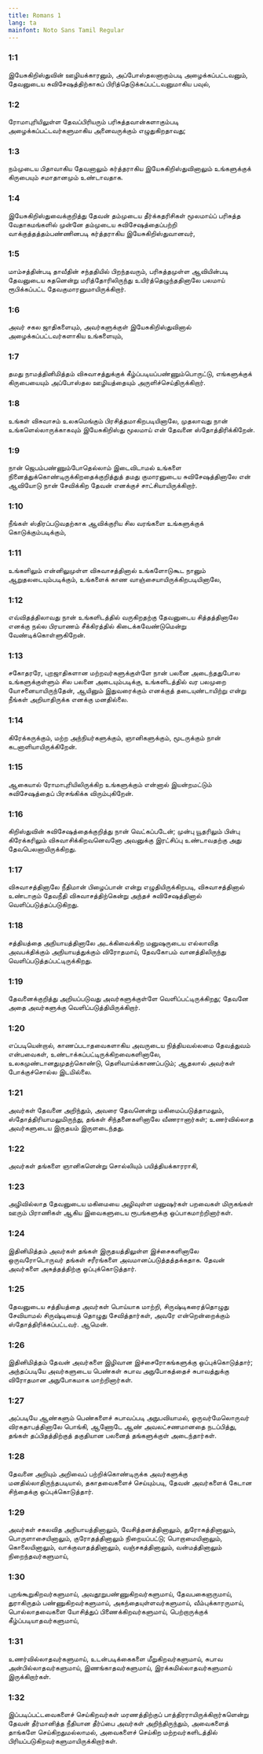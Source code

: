 ```yaml
---
title: Romans 1
lang: ta
mainfont: Noto Sans Tamil Regular
---
```


###  1:1

இயேசுகிறிஸ்துவின் ஊழியக்காரனும், அப்போஸ்தலனாகும்படி அழைக்கப்பட்டவனும், தேவனுடைய சுவிசேஷத்திற்காகப் பிரித்தெடுக்கப்பட்டவனுமாகிய பவுல்,

###  1:2

ரோமாபுரியிலுள்ள தேவப்பிரியரும் பரிசுத்தவான்களாகும்படி அழைக்கப்பட்டவர்களுமாகிய அனைவருக்கும் எழுதுகிறதாவது;

###  1:3

நம்முடைய பிதாவாகிய தேவனாலும் கர்த்தராகிய இயேசுகிறிஸ்துவினாலும் உங்களுக்குக் கிருபையும் சமாதானமும் உண்டாவதாக.

###  1:4

இயேசுகிறிஸ்துவைக்குறித்து தேவன் தம்முடைய தீர்க்கதரிசிகள் மூலமாய்ப் பரிசுத்த வேதாகமங்களில் முன்னே தம்முடைய சுவிசேஷத்தைப்பற்றி வாக்குத்தத்தம்பண்ணினபடி கர்த்தராகிய இயேசுகிறிஸ்துவானவர்,

###  1:5

மாம்சத்தின்படி தாவீதின் சந்ததியில் பிறந்தவரும், பரிசுத்தமுள்ள ஆவியின்படி தேவனுடைய சுதனென்று மரித்தோரிலிருந்து உயிர்த்தெழுந்ததினாலே பலமாய் ரூபிக்கப்பட்ட தேவகுமாரனுமாயிருக்கிறார்.

###  1:6

அவர் சகல ஜாதிகளையும், அவர்களுக்குள் இயேசுகிறிஸ்துவினால் அழைக்கப்பட்டவர்களாகிய உங்களையும்,

###  1:7

தமது நாமத்தினிமித்தம் விசுவாசத்துக்குக் கீழ்ப்படியப்பண்ணும்பொருட்டு, எங்களுக்குக் கிருபையையும் அப்போஸ்தல ஊழியத்தையும் அருளிச்செய்திருக்கிறார்.

###  1:8

உங்கள் விசுவாசம் உலகமெங்கும் பிரசித்தமாகிறபடியினாலே, முதலாவது நான் உங்களெல்லாருக்காகவும் இயேசுகிறிஸ்து மூலமாய் என் தேவனை ஸ்தோத்திரிக்கிறேன்.

###  1:9

நான் ஜெபம்பண்ணும்போதெல்லாம் இடைவிடாமல் உங்களை நினைத்துக்கொண்டிருக்கிறதைக்குறித்துத் தமது குமாரனுடைய சுவிசேஷத்தினாலே என் ஆவியோடு நான் சேவிக்கிற தேவன் எனக்குச் சாட்சியாயிருக்கிறார்.

###  1:10

நீங்கள் ஸ்திரப்படுவதற்காக ஆவிக்குரிய சில வரங்களை உங்களுக்குக் கொடுக்கும்படிக்கும்,

###  1:11

உங்களிலும் என்னிலுமுள்ள விசுவாசத்தினால் உங்களோடுகூட நானும் ஆறுதலடையும்படிக்கும், உங்களைக் காண வாஞ்சையாயிருக்கிறபடியினாலே,

###  1:12

எவ்விதத்திலாவது நான் உங்களிடத்தில் வருகிறதற்கு தேவனுடைய சித்தத்தினாலே எனக்கு நல்ல பிரயாணம் சீக்கிரத்தில் கிடைக்கவேண்டுமென்று வேண்டிக்கொள்ளுகிறேன்.

###  1:13

சகோதரரே, புறஜாதிகளான மற்றவர்களுக்குள்ளே நான் பலனை அடைந்ததுபோல உங்களுக்குள்ளும் சில பலனை அடையும்படிக்கு, உங்களிடத்தில் வர பலமுறை யோசனையாயிருந்தேன், ஆயினும் இதுவரைக்கும் எனக்குத் தடையுண்டாயிற்று என்று நீங்கள் அறியாதிருக்க எனக்கு மனதில்லை.

###  1:14

கிரேக்கருக்கும், மற்ற அந்நியர்களுக்கும், ஞானிகளுக்கும், மூடருக்கும் நான் கடனாளியாயிருக்கிறேன்.

###  1:15

ஆகையால் ரோமாபுரியிலிருக்கிற உங்களுக்கும் என்னால் இயன்றமட்டும் சுவிசேஷத்தைப் பிரசங்கிக்க விரும்புகிறேன்.

###  1:16

கிறிஸ்துவின் சுவிசேஷத்தைக்குறித்து நான் வெட்கப்படேன்; முன்பு யூதரிலும் பின்பு கிரேக்கரிலும் விசுவாசிக்கிறவனெவனோ அவனுக்கு இரட்சிப்பு உண்டாவதற்கு அது தேவபெலனாயிருக்கிறது.

###  1:17

விசுவாசத்தினாலே நீதிமான் பிழைப்பான் என்று எழுதியிருக்கிறபடி, விசுவாசத்தினால் உண்டாகும் தேவநீதி விசுவாசத்திற்கென்று அந்தச் சுவிசேஷத்தினால் வெளிப்படுத்தப்படுகிறது.

###  1:18

சத்தியத்தை அநியாயத்தினாலே அடக்கிவைக்கிற மனுஷருடைய எல்லாவித அவபக்திக்கும் அநியாயத்துக்கும் விரோதமாய், தேவகோபம் வானத்திலிருந்து வெளிப்படுத்தப்பட்டிருக்கிறது.

###  1:19

தேவனைக்குறித்து அறியப்படுவது அவர்களுக்குள்ளே வெளிப்பட்டிருக்கிறது; தேவனே அதை அவர்களுக்கு வெளிப்படுத்தியிருக்கிறார்.

###  1:20

எப்படியென்றால், காணப்படாதவைகளாகிய அவருடைய நித்தியவல்லமை தேவத்துவம் என்பவைகள், உண்டாக்கப்பட்டிருக்கிறவைகளினாலே, உலகமுண்டானதுமுதற்கொண்டு, தெளிவாய்க்காணப்படும்; ஆதலால் அவர்கள் போக்குச்சொல்ல இடமில்லை.

###  1:21

அவர்கள் தேவனை அறிந்தும், அவரை தேவனென்று மகிமைப்படுத்தாமலும், ஸ்தோத்திரியாமலுமிருந்து, தங்கள் சிந்தனைகளினாலே வீணரானார்கள்; உணர்வில்லாத அவர்களுடைய இருதயம் இருளடைந்தது.

###  1:22

அவர்கள் தங்களை ஞானிகளென்று சொல்லியும் பயித்தியக்காரராகி,

###  1:23

அழிவில்லாத தேவனுடைய மகிமையை அழிவுள்ள மனுஷர்கள் பறவைகள் மிருகங்கள் ஊரும் பிராணிகள் ஆகிய இவைகளுடைய ரூபங்களுக்கு ஒப்பாகமாற்றினார்கள்.

###  1:24

இதினிமித்தம் அவர்கள் தங்கள் இருதயத்திலுள்ள இச்சைகளினாலே ஒருவரோடொருவர் தங்கள் சரீரங்களை அவமானப்படுத்தத்தக்கதாக. தேவன் அவர்களை அசுத்தத்திற்கு ஒப்புக்கொடுத்தார்.

###  1:25

தேவனுடைய சத்தியத்தை அவர்கள் பொய்யாக மாற்றி, சிருஷ்டிகரைத்தொழுது சேவியாமல் சிருஷ்டியைத் தொழுது சேவித்தார்கள், அவரே என்றென்றைக்கும் ஸ்தோத்திரிக்கப்பட்டவர். ஆமென்.

###  1:26

இதினிமித்தம் தேவன் அவர்களை இழிவான இச்சைரோகங்களுக்கு ஒப்புக்கொடுத்தார்; அந்தப்படியே அவர்களுடைய பெண்கள் சுபாவ அநுபோகத்தைச் சுபாவத்துக்கு விரோதமான அநுபோகமாக மாற்றினார்கள்.

###  1:27

அப்படியே ஆண்களும் பெண்களைச் சுபாவப்படி அநுபவியாமல், ஒருவர்மேலொருவர் விரகதாபத்தினாலே பொங்கி, ஆணோடே ஆண் அவலட்சணமானதை நடப்பித்து, தங்கள் தப்பிதத்திற்குத் தகுதியான பலனைத் தங்களுக்குள் அடைந்தார்கள்.

###  1:28

தேவனை அறியும் அறிவைப் பற்றிக்கொண்டிருக்க அவர்களுக்கு மனதில்லாதிருந்தபடியால், தகாதவைகளைச் செய்யும்படி, தேவன் அவர்களைக் கேடான சிந்தைக்கு ஒப்புக்கொடுத்தார்.

###  1:29

அவர்கள் சகலவித அநியாயத்தினாலும், வேசித்தனத்தினாலும், துரோகத்தினாலும், பொருளாசையினாலும், குரோதத்தினாலும் நிறையப்பட்டு; பொறாமையினாலும், கொலையினாலும், வாக்குவாதத்தினாலும், வஞ்சகத்தினாலும், வன்மத்தினாலும் நிறைந்தவர்களுமாய்,

###  1:30

புறங்கூறுகிறவர்களுமாய், அவதூறுபண்ணுகிறவர்களுமாய், தேவபகைஞருமாய், துராகிருதம் பண்ணுகிறவர்களுமாய், அகந்தையுள்ளவர்களுமாய், வீம்புக்காரருமாய், பொல்லாதவைகளை யோசித்துப் பிணைக்கிறவர்களுமாய், பெற்றாருக்குக் கீழ்ப்படியாதவர்களுமாய்,

###  1:31

உணர்வில்லாதவர்களுமாய், உடன்படிக்கைகளை மீறுகிறவர்களுமாய், சுபாவ அன்பில்லாதவர்களுமாய், இணங்காதவர்களுமாய், இரக்கமில்லாதவர்களுமாய் இருக்கிறார்கள்.

###  1:32

இப்படிப்பட்டவைகளைச் செய்கிறவர்கள் மரணத்திற்குப் பாத்திரராயிருக்கிறார்களென்று தேவன் தீர்மானித்த நீதியான தீர்ப்பை அவர்கள் அறிந்திருந்தும், அவைகளைத் தாங்களே செய்கிறதுமல்லாமல், அவைகளைச் செய்கிற மற்றவர்களிடத்தில் பிரியப்படுகிறவர்களுமாயிருக்கிறார்கள்.

